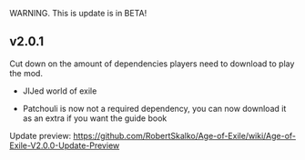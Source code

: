 WARNING. This is update is in BETA!

## v2.0.1

Cut down on the amount of dependencies players need to download to play the mod.

- JIJed world of exile

- Patchouli is now not a required dependency, you can now download it as an extra if you want the guide book

Update preview: https://github.com/RobertSkalko/Age-of-Exile/wiki/Age-of-Exile-V2.0.0-Update-Preview